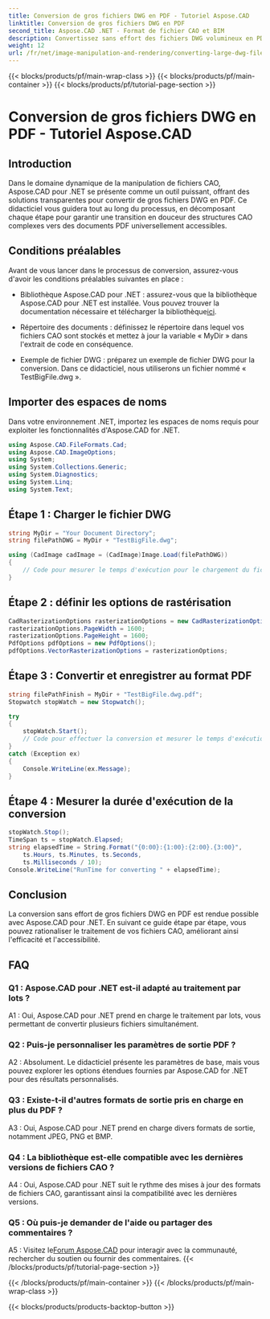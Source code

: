 ```yaml
---
title: Conversion de gros fichiers DWG en PDF - Tutoriel Aspose.CAD
linktitle: Conversion de gros fichiers DWG en PDF
second_title: Aspose.CAD .NET - Format de fichier CAO et BIM
description: Convertissez sans effort des fichiers DWG volumineux en PDF à l'aide d'Aspose.CAD pour .NET. Rationalisez vos processus de CAO avec ce didacticiel étape par étape.
weight: 12
url: /fr/net/image-manipulation-and-rendering/converting-large-dwg-files-to-pdf/
---
```


{{< blocks/products/pf/main-wrap-class >}}
{{< blocks/products/pf/main-container >}}
{{< blocks/products/pf/tutorial-page-section >}}

# Conversion de gros fichiers DWG en PDF - Tutoriel Aspose.CAD

## Introduction

Dans le domaine dynamique de la manipulation de fichiers CAO, Aspose.CAD pour .NET se présente comme un outil puissant, offrant des solutions transparentes pour convertir de gros fichiers DWG en PDF. Ce didacticiel vous guidera tout au long du processus, en décomposant chaque étape pour garantir une transition en douceur des structures CAO complexes vers des documents PDF universellement accessibles.

## Conditions préalables

Avant de vous lancer dans le processus de conversion, assurez-vous d'avoir les conditions préalables suivantes en place :

- Bibliothèque Aspose.CAD pour .NET : assurez-vous que la bibliothèque Aspose.CAD pour .NET est installée. Vous pouvez trouver la documentation nécessaire et télécharger la bibliothèque[ici](https://reference.aspose.com/cad/net/).

- Répertoire des documents : définissez le répertoire dans lequel vos fichiers CAO sont stockés et mettez à jour la variable « MyDir » dans l'extrait de code en conséquence.

- Exemple de fichier DWG : préparez un exemple de fichier DWG pour la conversion. Dans ce didacticiel, nous utiliserons un fichier nommé « TestBigFile.dwg ».

## Importer des espaces de noms

Dans votre environnement .NET, importez les espaces de noms requis pour exploiter les fonctionnalités d'Aspose.CAD for .NET.

```csharp
using Aspose.CAD.FileFormats.Cad;
using Aspose.CAD.ImageOptions;
using System;
using System.Collections.Generic;
using System.Diagnostics;
using System.Linq;
using System.Text;
```

## Étape 1 : Charger le fichier DWG

```csharp
string MyDir = "Your Document Directory";
string filePathDWG = MyDir + "TestBigFile.dwg";

using (CadImage cadImage = (CadImage)Image.Load(filePathDWG))
{
    // Code pour mesurer le temps d'exécution pour le chargement du fichier DWG
}
```

## Étape 2 : définir les options de rastérisation

```csharp
CadRasterizationOptions rasterizationOptions = new CadRasterizationOptions();
rasterizationOptions.PageWidth = 1600;
rasterizationOptions.PageHeight = 1600;
PdfOptions pdfOptions = new PdfOptions();
pdfOptions.VectorRasterizationOptions = rasterizationOptions;
```

## Étape 3 : Convertir et enregistrer au format PDF

```csharp
string filePathFinish = MyDir + "TestBigFile.dwg.pdf";
Stopwatch stopWatch = new Stopwatch();

try
{
    stopWatch.Start();
    // Code pour effectuer la conversion et mesurer le temps d'exécution
}
catch (Exception ex)
{
    Console.WriteLine(ex.Message);
}
```

## Étape 4 : Mesurer la durée d'exécution de la conversion

```csharp
stopWatch.Stop();
TimeSpan ts = stopWatch.Elapsed;
string elapsedTime = String.Format("{0:00}:{1:00}:{2:00}.{3:00}",
    ts.Hours, ts.Minutes, ts.Seconds,
    ts.Milliseconds / 10);
Console.WriteLine("RunTime for converting " + elapsedTime);
```

## Conclusion

La conversion sans effort de gros fichiers DWG en PDF est rendue possible avec Aspose.CAD pour .NET. En suivant ce guide étape par étape, vous pouvez rationaliser le traitement de vos fichiers CAO, améliorant ainsi l'efficacité et l'accessibilité.

## FAQ

### Q1 : Aspose.CAD pour .NET est-il adapté au traitement par lots ?

A1 : Oui, Aspose.CAD pour .NET prend en charge le traitement par lots, vous permettant de convertir plusieurs fichiers simultanément.

### Q2 : Puis-je personnaliser les paramètres de sortie PDF ?

A2 : Absolument. Le didacticiel présente les paramètres de base, mais vous pouvez explorer les options étendues fournies par Aspose.CAD for .NET pour des résultats personnalisés.

### Q3 : Existe-t-il d'autres formats de sortie pris en charge en plus du PDF ?

A3 : Oui, Aspose.CAD pour .NET prend en charge divers formats de sortie, notamment JPEG, PNG et BMP.

### Q4 : La bibliothèque est-elle compatible avec les dernières versions de fichiers CAO ?

A4 : Oui, Aspose.CAD pour .NET suit le rythme des mises à jour des formats de fichiers CAO, garantissant ainsi la compatibilité avec les dernières versions.

### Q5 : Où puis-je demander de l'aide ou partager des commentaires ?

A5 : Visitez le[Forum Aspose.CAD](https://forum.aspose.com/c/cad/19) pour interagir avec la communauté, rechercher du soutien ou fournir des commentaires.
{{< /blocks/products/pf/tutorial-page-section >}}

{{< /blocks/products/pf/main-container >}}
{{< /blocks/products/pf/main-wrap-class >}}

{{< blocks/products/products-backtop-button >}}
